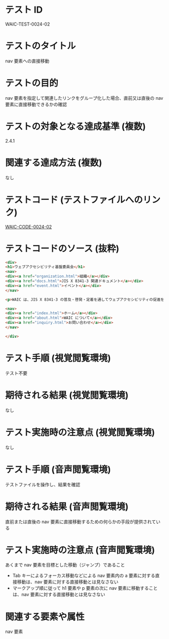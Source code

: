 # テスト ID

WAIC-TEST-0024-02

# テストのタイトル

nav 要素への直接移動

# テストの目的

nav 要素を指定して関連したリンクをグループ化した場合、直前又は直後の nav 要素に直接移動できるかの確認

# テストの対象となる達成基準 (複数)

2.4.1

# 関連する達成方法 (複数)

なし

# テストコード (テストファイルへのリンク)

[WAIC-CODE-0024-02](https://waic.github.io/as_test/WAIC-CODE/WAIC-CODE-0024-02.html)

# テストコードのソース (抜粋)

```html
<div>
<h1>ウェブアクセシビリティ基盤委員会</h1>
<nav>
<div><a href="organization.html">組織</a></div>
<div><a href="docs.html">JIS X 8341-3 関連ドキュメント</a></div>
<div><a href="event.html">イベント</a></div>
</nav>

<p>WAIC は、JIS X 8341-3 の普及・啓発・定着を通してウェブアクセシビリティの促進を目指して活動しています。</p>

<nav>
<div><a href="index.html">ホーム</a></div>
<div><a href="about.html">WAIC について</a></div>
<div><a href="inquiry.html">お問い合わせ</a></div>
</nav>

</div>

```

# テスト手順 (視覚閲覧環境)

テスト不要

# 期待される結果 (視覚閲覧環境)

なし

# テスト実施時の注意点 (視覚閲覧環境)

なし

# テスト手順 (音声閲覧環境)

テストファイルを操作し、結果を確認

# 期待される結果 (音声閲覧環境)

直前または直後の nav 要素に直接移動するための何らかの手段が提供されている

# テスト実施時の注意点 (音声閲覧環境)

あくまで nav 要素を目標とした移動（ジャンプ）であること

- Tab キーによるフォーカス移動などによる nav 要素内の a 要素に対する直接移動は、nav 要素に対する直接移動とは見なさない
- マークアップ順に従って h1 要素や p 要素の次に nav 要素に移動することは、nav 要素に対する直接移動とは見なさない

# 関連する要素や属性

nav 要素
